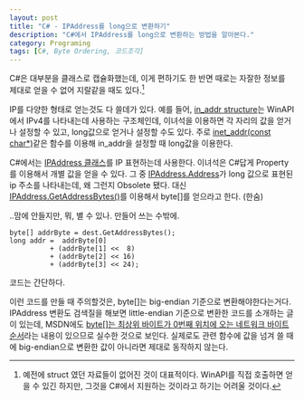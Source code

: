 ```yaml
---
layout: post
title: "C# - IPAddress를 long으로 변환하기"
description: "C#에서 IPAddress를 long으로 변환하는 방법을 알아본다."
category: Programing
tags: [C#, Byte Ordering, 코드조각]
---
```


C#은 대부분을 클래스로 캡슐화했는데, 이게 편하기도 한 반면 때로는 자잘한 정보를 제대로 얻을 수 없어 지랄같을 때도 있다.[^1]

[^1]: 예전에 struct 였던 자료들이 없어진 것이 대표적이다. WinAPI를 직접 호출하면 얻을 수 있긴 하지만, 그것을 C#에서 지원하는 것이라고 하기는 어려울 것이다.

IP를 다양한 형태로 얻는것도 다 쓸데가 있다.
예를 들어, [in_addr structure](https://msdn.microsoft.com/en-us/library/aa366055.aspx)는 WinAPI에서 IPv4를 나타내는데 사용하는 구조체인데, 이녀석을 이용하면 각 자리의 값을 얻거나 설정할 수 있고, long값으로 얻거나 설정할 수도 있다. 주로 [inet_addr(const char*)](https://msdn.microsoft.com/en-us/library/ms738563.aspx)같은 함수를 이용해 in_addr을 설정할 때 long값을 이용한다.

C#에서는 [IPAddress 클래스](https://msdn.microsoft.com/en-us/library/system.net.ipaddress.aspx)를 IP 표현하는데 사용한다. 이녀석은 C#답게 Property를 이용해서 개별 값을 얻을 수 있다. 그 중 [IPAddress.Address](https://msdn.microsoft.com/en-us/library/system.net.ipaddress.address.aspx)가 long 값으로 표현된 ip 주소를 나타내는데, 왜 그런지 Obsolete 됐다. 대신 [IPAddress.GetAddressBytes()](https://msdn.microsoft.com/en-us/library/system.net.ipaddress.getaddressbytes.aspx)를 이용해서 byte[]를 얻으라고 한다. (한숨)

..맘에 안들지만, 뭐, 별 수 있나. 만들어 쓰는 수밖에.

~~~
byte[] addrByte = dest.GetAddressBytes();
long addr =  addrByte[0]
          + (addrByte[1] <<  8)
          + (addrByte[2] << 16)
          + (addrByte[3] << 24);
~~~

코드는 간단하다.

이런 코드를 만들 때 주의할것은, byte[]는 big-endian 기준으로 변환해야한다는거다. IPAddress 변환도 검색질을 해보면 little-endian 기준으로 변환한 코드를 소개하는 글<!--(http://choiwonwoo.egloos.com/575358)-->이 있는데, MSDN에도 [byte[]는 최상위 바이트가 0번째 위치에 오는 네트워크 바이트 순서](http://msdn.microsoft.com/ko-kr/library/t4k07yby.aspx)라는 내용이 있으므로 실수한 것으로 보인다. 실제로도 관련 함수에 값을 넘겨 쓸 때에 big-endian으로 변환한 값이 아니라면 제대로 동작하지 않는다.

